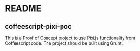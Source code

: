 # README #

## coffeescript-pixi-poc ##

This is a Proof of Concept project to use Pixi.js functionality from Coffeescript code. The project should be built using Grunt.
